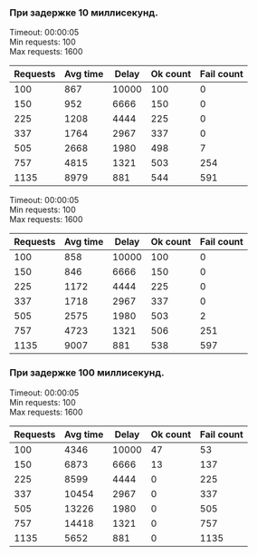 ### При задержке 10 миллисекунд.

Timeout: 00:00:05 <br />
Min requests: 100 <br />
Max requests: 1600 <br />

| Requests | Avg time | Delay |  Ok count  | Fail count |
|----------|----------|-------|------------|------------|
|      100 |      867 | 10000 |        100 |          0 |
|      150 |      952 |  6666 |        150 |          0 |
|      225 |     1208 |  4444 |        225 |          0 |
|      337 |     1764 |  2967 |        337 |          0 |
|      505 |     2668 |  1980 |        498 |          7 |
|      757 |     4815 |  1321 |        503 |        254 |
|     1135 |     8979 |   881 |        544 |        591 |

Timeout: 00:00:05 <br />
Min requests: 100 <br />
Max requests: 1600 <br />

| Requests | Avg time | Delay |  Ok count  | Fail count |
|----------|----------|-------|------------|------------|
|      100 |      858 | 10000 |        100 |          0 |
|      150 |      846 |  6666 |        150 |          0 |
|      225 |     1172 |  4444 |        225 |          0 |
|      337 |     1718 |  2967 |        337 |          0 |
|      505 |     2575 |  1980 |        503 |          2 |
|      757 |     4723 |  1321 |        506 |        251 |
|     1135 |     9007 |   881 |        538 |        597 |

### При задержке 100 миллисекунд.

Timeout: 00:00:05 <br />
Min requests: 100 <br />
Max requests: 1600 <br />

| Requests | Avg time | Delay |  Ok count  | Fail count |
|----------|----------|-------|------------|------------|
|      100 |     4346 | 10000 |         47 |         53 |
|      150 |     6873 |  6666 |         13 |        137 |
|      225 |     8599 |  4444 |          0 |        225 |
|      337 |    10454 |  2967 |          0 |        337 |
|      505 |    13226 |  1980 |          0 |        505 |
|      757 |    14418 |  1321 |          0 |        757 |
|     1135 |     5652 |   881 |          0 |       1135 |
